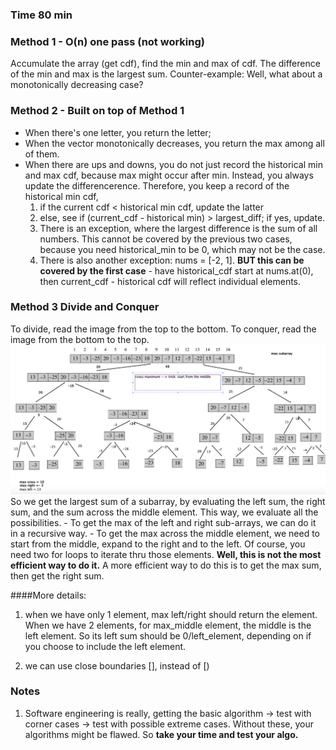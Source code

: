### Time 80 min


### Method 1 - O(n) one pass (not working)
Accumulate the array (get cdf), find the min and max of cdf. The difference of the min and max is the largest
sum. Counter-example: Well, what about a monotonically decreasing case? 

### Method 2 - Built on top of Method 1
- When there's one letter, you return the letter; 
- When the vector monotonically decreases, you return the max among all of them. 
- When there are ups and downs, you do not just record the historical min and max cdf, because max might occur after min.
Instead, you always update the differencerence. Therefore, you keep a record of the historical min cdf, 
    1. if the current cdf <  historical min  cdf, update the latter
    2. else, see if (current_cdf - historical min) > largest_diff; if yes, update. 
    3. There is an exception, where the largest difference is the sum of all numbers. This cannot be covered by the previous two cases, 
    because you need historical_min to be 0, which may not be the case. 
    4. There is also another exception: nums = [-2, 1]. **BUT this can be covered by the first case** - have historical_cdf start at nums.at(0), 
    then current_cdf - historical cdf will reflect individual elements.  
   

### Method 3 Divide and Conquer
To divide, read the image from the top to the bottom. To conquer, read the image from the bottom to the top. 
![](image.jpg)
So we get the largest sum of a subarray, by evaluating the left sum, the right sum, and the sum across the middle element.
This way, we evaluate all the possibilities. 
    - To get the max of the left and right sub-arrays, we can do it in a recursive way. 
    - To get the max across the middle element, we need to start from the middle, expand to the right and to the left. Of course, you
    need two for loops to iterate thru those elements.  **Well, this is not the most efficient way to do it.** A more efficient way to do this 
    is to get the max sum, then get the right sum. 
 
####More details: 
1. when we have only 1 element, max left/right should return the element. 
When we have 2 elements, for max_middle element, the middle is the left element. So its left sum should be 0/left_element, 
depending on if you choose to include the left element.   
  
2. we can use close boundaries [], instead of [)  

### Notes
1. Software engineering is really, getting the basic algorithm -> test with corner cases -> test with possible
extreme cases. Without these, your algorithms might be flawed. So **take your time and test your algo.**

